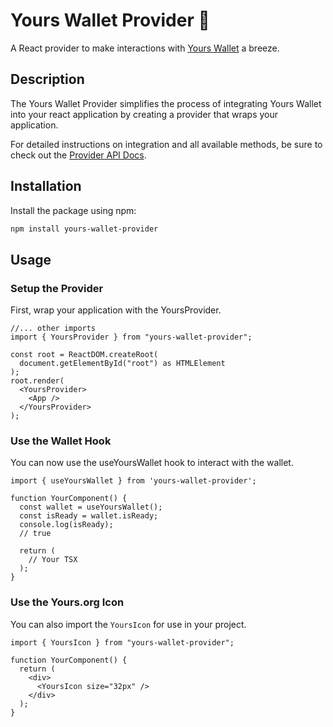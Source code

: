 # Yours Wallet Provider 🌱

A React provider to make interactions with [Yours Wallet](https://github.com/yours-org/yours-wallet) a breeze.

## Description

The Yours Wallet Provider simplifies the process of integrating Yours Wallet into your react application by creating a provider that wraps your application.

For detailed instructions on integration and all available methods, be sure to check out the [Provider API Docs](https://panda-wallet.gitbook.io/provider-api/intro/introduction).

## Installation

Install the package using npm:

```sh
npm install yours-wallet-provider
```

## Usage

### Setup the Provider

First, wrap your application with the YoursProvider.

```tsx
//... other imports
import { YoursProvider } from "yours-wallet-provider";

const root = ReactDOM.createRoot(
  document.getElementById("root") as HTMLElement
);
root.render(
  <YoursProvider>
    <App />
  </YoursProvider>
);
```

### Use the Wallet Hook

You can now use the useYoursWallet hook to interact with the wallet.

```tsx
import { useYoursWallet } from 'yours-wallet-provider';

function YourComponent() {
  const wallet = useYoursWallet();
  const isReady = wallet.isReady;
  console.log(isReady);
  // true

  return (
    // Your TSX
  );
}
```

### Use the Yours.org Icon

You can also import the `YoursIcon` for use in your project.

```tsx
import { YoursIcon } from "yours-wallet-provider";

function YourComponent() {
  return (
    <div>
      <YoursIcon size="32px" />
    </div>
  );
}
```

